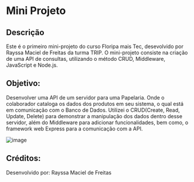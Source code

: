 # Mini Projeto 

## Descrição
Este é o primeiro mini-projeto do curso Floripa mais Tec, desevolvido por Rayssa Maciel de Freitas da turma TRIP. O mini-projeto consiste na criação de uma API de consultas, utilizando o método CRUD, Middleware, JavaScript e Node.js.

## Objetivo:
Desenvolver uma API de um servidor para uma Papelaria. Onde o colaborador cataloga os dados dos produtos em seu sistema, o qual está em comunicação com o Banco de Dados.
Utilizei o CRUD(Create, Read, Update, Delete) para demonstrar a manipulação dos dados dentro desse servidor, além do Middleware para adicionar funcionalidades, bem como, o framework web Express para a comunicação com a API.

![image](https://github.com/rayssa-freitas/mini-projeto/assets/149340917/390ea318-a7e4-4996-82ce-4fad5252df4c)


## Créditos:
Desenvolvido por:
Rayssa Maciel de Freitas
